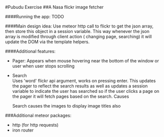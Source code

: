 #Pubudu Exercise 
##A Nasa flickr image fetcher

####Running the app:
TODO

 
####Main design idea:
Use meteor http call to flickr to get the json array, then store this object
in a session variable. This way whenever the json array is modified through 
client action ( changing page, searching) it will update the DOM via the 
template helpers.



####Additional features:
- Pager: 
    Appears when mouse hovering near the bottom of the window or user when 
    user stops scrolling
- Search  
    Uses 'word' flickr api argument, works on pressing enter. This updates the
    pager to reflect the search results as well as updates a session variable to 
    indicate the user has searched so if the user clicks a page on the pager it
    will fetch pages based on the search. Causes 
    
    Search causes the images to display image titles also
 
  
###Additional meteor packages:
- http (for http requests)
- iron router 

